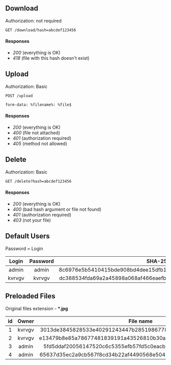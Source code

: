 

## Download
Authorization: not required

`GET /download/hash=abcdef123456`
#### Responses
- *200* (everything is OK)
- *418* (file with this hash doesn't exist)

## Upload
Authorization: Basic

`POST /upload`

`form-data: %filename%: %file$`
#### Responses
- *200* (everything is OK)
- *400* (file not attached)
- *401* (authorization required)
- *405* (method not allowed)

## Delete
Authorization: Basic

`GET /delete?hash=abcdef123456`
#### Responses
- *200* (everything is OK)
- *400* (bad hash argument or file not found)
- *401* (authorization required)
- *403* (not your file)

## Default Users
Password = Login

|    Login    | Password |                              SHA-256                               |
|:-----------:|:--------:|:------------------------------------------------------------------:|
|    admin    |  admin   |  8c6976e5b5410415bde908bd4dee15dfb167a9c873fc4bb8a81f6f2ab448a918  |
|   kvrvgv    |  kvrvgv  |  dc388534fda69a2a45898a068af466eaefb9b2c2d8199f98a96ae97e042a3982  |

## Preloaded Files
Original files extension - **\*.jpg**

| id  | Owner  |                            File name                             |
|:---:|:------:|:----------------------------------------------------------------:|
|  1  | kvrvgv | 3013de3845828533e40291243447b2851986778aafeceffd7b9435161cf31e01 |
|  2  | kvrvgv | e13479b8e85a78677481839191a43526810b30af91a17e08f7acdce45689be8d |
|  3  | admin  | 5fd5ddaf20056147520c6c5355efb57fd5c0eacb0eb56fcbdf3a7f689c971e58 |
|  4  | admin  | 65637d35ec2a9cb567f8cd34b22af4490568e504593bcd471946405f6079e36a |

